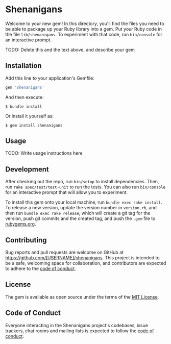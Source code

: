 # Shenanigans

Welcome to your new gem! In this directory, you'll find the files you need to be able to package up your Ruby library into a gem. Put your Ruby code in the file `lib/shenanigans`. To experiment with that code, run `bin/console` for an interactive prompt.

TODO: Delete this and the text above, and describe your gem

## Installation

Add this line to your application's Gemfile:

```ruby
gem 'shenanigans'
```

And then execute:

    $ bundle install

Or install it yourself as:

    $ gem install shenanigans

## Usage

TODO: Write usage instructions here

## Development

After checking out the repo, run `bin/setup` to install dependencies. Then, run `rake spec/test/test-unit` to run the tests. You can also run `bin/console` for an interactive prompt that will allow you to experiment.

To install this gem onto your local machine, run `bundle exec rake install`. To release a new version, update the version number in `version.rb`, and then run `bundle exec rake release`, which will create a git tag for the version, push git commits and the created tag, and push the `.gem` file to [rubygems.org](https://rubygems.org).

## Contributing

Bug reports and pull requests are welcome on GitHub at https://github.com/[USERNAME]/shenanigans. This project is intended to be a safe, welcoming space for collaboration, and contributors are expected to adhere to the [code of conduct](https://github.com/[USERNAME]/shenanigans/blob/master/CODE_OF_CONDUCT.md).

## License

The gem is available as open source under the terms of the [MIT License](https://opensource.org/licenses/MIT).

## Code of Conduct

Everyone interacting in the Shenanigans project's codebases, issue trackers, chat rooms and mailing lists is expected to follow the [code of conduct](https://github.com/[USERNAME]/shenanigans/blob/master/CODE_OF_CONDUCT.md).
